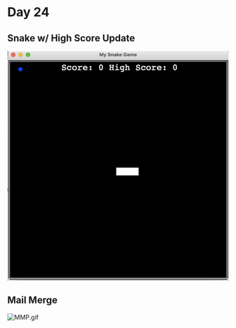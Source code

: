 # Day 24
## Snake w/ High Score Update

![snakesb.gif](snakesb.gif)

## Mail Merge

![MMP.gif](MMP.gif)


